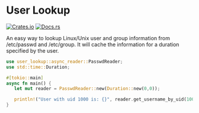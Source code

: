 # User Lookup


[![Crates.io][crates-badge]][crates-url]
[![Docs.rs][docs-badge]][docs-url]


[crates-badge]: https://img.shields.io/crates/v/user_lookup
[crates-url]: https://crates.io/crates/user_lookup
[docs-badge]: https://img.shields.io/docsrs/user_lookup
[docs-url]: https://docs.rs/user_lookup/0.3.0/user_lookup

An easy way to lookup Linux/Unix user and group information from /etc/passwd and /etc/group. It will cache the information for a duration specified by the user. 

```rust
use user_lookup::async_reader::PasswdReader;
use std::time::Duration;

#[tokio::main]
async fn main() {
   let mut reader = PasswdReader::new(Duration::new(0,0));

   println!("User with uid 1000 is: {}", reader.get_username_by_uid(1000).await.unwrap().unwrap());
}

```
